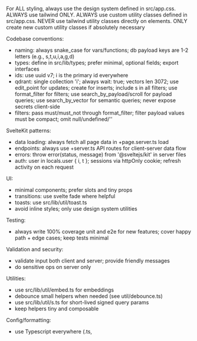 For ALL styling, always use the design system defined in src/app.css. ALWAYS use tailwind ONLY. ALWAYS use custom utility classes defined in src/app.css. NEVER use tailwind utility classes directly on elements. ONLY create new custom utility classes if absolutely necessary

Codebase conventions:
- naming: always snake_case for vars/functions; db payload keys are 1-2 letters (e.g., s,t,u,i,a,g,d)
- types: define in src/lib/types; prefer minimal, optional fields; export interfaces
- ids: use uuid v7; i is the primary id everywhere
- qdrant: single collection 'i'; always wait: true; vectors len 3072; use edit_point for updates; create for inserts; include s in all filters; use format_filter for filters; use search_by_payload/scroll for payload queries; use search_by_vector for semantic queries; never expose secrets client-side
- filters: pass must/must_not through format_filter; filter payload values must be compact; omit null/undefined/''

SvelteKit patterns:
- data loading: always fetch all page data in +page.server.ts load
- endpoints: always use +server.ts API routes for client-server data flow
- errors: throw error(status, message) from '@sveltejs/kit' in server files
- auth: user in locals.user { i, t }; sessions via httpOnly cookie; refresh activity on each request

UI:
- minimal components; prefer slots and tiny props
- transitions: use svelte fade where helpful
- toasts: use src/lib/util/toast.ts
- avoid inline styles; only use design system utilities

Testing:
- always write 100% coverage unit and e2e for new features; cover happy path + edge cases; keep tests minimal

Validation and security:
- validate input both client and server; provide friendly messages
- do sensitive ops on server only

Utilities:
- use src/lib/util/embed.ts for embeddings
- debounce small helpers when needed (see util/debounce.ts)
- use src/lib/util/s.ts for short-lived signed query params
- keep helpers tiny and composable

Config/formatting:
- use Typescript everywhere (.ts, <script lang="ts">)
- lint/format: Prettier (tabs, singleQuote, width 100), ESLint flat config; maintain concise code
- use wrangler.jsonc (not wrangler.toml)

DB field cheatsheet:
- s: type/tenant (e.g., 'u' user, 'se' session, 'm' message, 'n' notif sub)
- i: id; t: tag/name/text; u: user id; d: description/date; a: age/created at; g: gender; l: last activity/lat; n: lon; w: whatsapp; c/x: compact maps/arrays
---
- for each task, extremely use as little code as possible to fittingly and satisfyingly complete the task
- all db data stored in single Qdrant collection 'i', `s` payload field isolates data types (e.g., 'u' user, 'se' session, 'm' message, 'n' notif sub)
- always use single/double letter field names for db (`i` id, `t` tag/text, `u` user id, `d` desc/date, `a` age/created, `g` gender, `l` last/lat, `n` lon, `w` whatsapp, `c` compact map, `x` compact array)
- always use `snake_case` for variable/function names; files and routes use SvelteKit defaults
- define all types in `src/lib/types`; export interfaces; keep fields minimal/optional
- always get all data for a page in `+page.server.ts` load; bubble user via `+layout.server.ts`
- for db stuff, always use helpers in `src/lib/db/index.ts`; use `create` for inserts, `edit_point` for updates; always `wait: true`
- always use `+server.ts` API routes for client↔server; validate inputs; return friendly errors
- qdrant: single collection `i`; vectors len 3072; include `s` in filters; use `format_filter`; use `scroll`/`search_by_payload` for payload queries; `search_by_vector` for semantic
- always use svelte fade transition in UI when you want; keep components minimal; tiny props; prefer slots
- toasts: use `src/lib/util/toast.ts`; avoid inline styles; only design-system utilities
- in server files, use `error(status, message)` from `@sveltejs/kit` or return `json(..., { status })` in APIs
- auth: user in `locals.user { i, t }`; sessions via httpOnly cookie; refresh activity on requests
- always write 100% coverage unit and e2e for new features; cover happy path + edge cases; keep tests minimal
- always include `s` field in db queries/filters; omit null/undefined/'' in filters
- always do sensitive ops server side; never expose secrets client-side
- always validate input client-side and server-side; provide clear messages
- errors: user-friendly; minimal logs; handle axios/embedding failures distinctly
- always cover "happy path", error scenarios/edge cases
- always use Typescript in components and files (`<script lang="ts">` for Svelte)
- embeddings: use `src/lib/util/embed.ts`; reuse user vector when possible
- config/formatting: Prettier (tabs, singleQuote, width 100), ESLint flat config; use `wrangler.jsonc`
- utilities: use `util/debounce.ts` for debouncing; `util/s.ts` for short-lived signed query params; keep helpers tiny and composable
- constants: store shared lists in `src/lib/constants.ts`; keep names concise
- routes: place auth, search, notif APIs under `src/routes/.../+server.ts`; load user via `+layout.server.ts`
- cookies: session cookie name `auth_session`; httpOnly; sameSite=lax; secure in prod
- code style: concise, minimal, snake_case; tiny functions; prefer small focused modules
- always code with extreme minimalism; style pages elegantly with the design system; golf code where feasible
- always use only src/lib/db/index.ts helper functions for all DB ops. Create new ones there if needed. Never use qdrant client directly.
